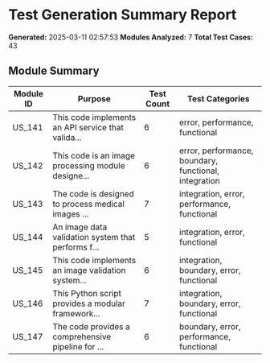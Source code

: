 # Test Generation Summary Report

**Generated:** 2025-03-11 02:57:53
**Modules Analyzed:** 7
**Total Test Cases:** 43

## Module Summary

| Module ID | Purpose | Test Count | Test Categories |
| --- | --- | --- | --- |
| US_141 | This code implements an API service that valida... | 6 | error, performance, functional |
| US_142 | This code is an image processing module designe... | 6 | error, performance, boundary, functional, integration |
| US_143 | The code is designed to process medical images ... | 7 | integration, error, performance, functional |
| US_144 | An image data validation system that performs f... | 5 | integration, error, functional |
| US_145 | This code implements an image validation system... | 6 | integration, boundary, error, functional |
| US_146 | This Python script provides a modular framework... | 7 | integration, boundary, error, functional |
| US_147 | The code provides a comprehensive pipeline for ... | 6 | boundary, error, performance, functional |
